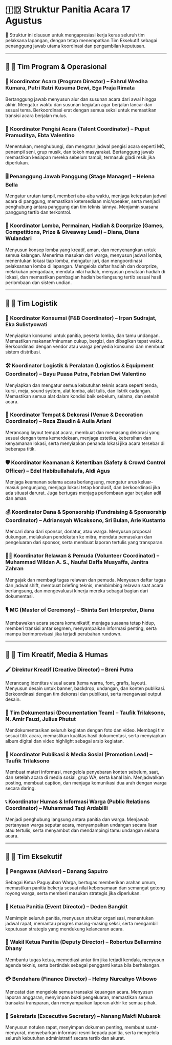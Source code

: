 # 🇮🇩 Struktur Panitia Acara 17 Agustus

📌 Struktur ini disusun untuk mengapresiasi kerja keras seluruh tim pelaksana lapangan, dengan tetap menempatkan Tim Eksekutif sebagai penanggung jawab utama koordinasi dan pengambilan keputusan.

---

## 🔹 💼 Tim Program & Operasional

### 🎤 Koordinator Acara (Program Director) – Fahrul Wredha Kumara, Putri Ratri Kusuma Dewi, Ega Praja Rimata

Bertanggung jawab menyusun alur dan susunan acara dari awal hingga akhir. Mengatur waktu dan susunan kegiatan agar berjalan lancar dan sesuai tema. Berkoordinasi erat dengan semua seksi untuk memastikan transisi acara berjalan mulus.

### 🌟 Koordinator Pengisi Acara (Talent Coordinator) – Puput Pramuditya, Ebta Valentino

Menentukan, menghubungi, dan mengatur jadwal pengisi acara seperti MC, penampil seni, grup musik, dan tokoh masyarakat. Bertanggung jawab memastikan kesiapan mereka sebelum tampil, termasuk gladi resik jika diperlukan.

### 🎚️ Penanggung Jawab Panggung (Stage Manager) – Helena Bella

Mengatur urutan tampil, memberi aba-aba waktu, menjaga ketepatan jadwal acara di panggung, memastikan ketersediaan mic/speaker, serta menjadi penghubung antara panggung dan tim teknis lainnya. Menjamin suasana panggung tertib dan terkontrol.

### 🏃 Koordinator Lomba, Permainan, Hadiah & Doorprize (Games, Competitions, Prize & Giveaway Lead) – Diana, Diana Wulandari

Menyusun konsep lomba yang kreatif, aman, dan menyenangkan untuk semua kalangan. Menerima masukan dari warga, menyusun jadwal lomba, menentukan lokasi tiap lomba, mengatur juri, dan mengoordinasi pelaksanaan lomba di lapangan. Mengelola daftar hadiah dan doorprize, melakukan pengadaan, mendata nilai hadiah, menyusun penataan hadiah di lokasi, dan memastikan pembagian hadiah berlangsung tertib sesuai hasil perlombaan dan sistem undian.

---

## 🔹 🔧 Tim Logistik

### 🍱 Koordinator Konsumsi (F\&B Coordinator) – Irpan Sudrajat, Eka Sulistyowati

Menyiapkan konsumsi untuk panitia, peserta lomba, dan tamu undangan. Memastikan makanan/minuman cukup, bergizi, dan dibagikan tepat waktu. Berkoordinasi dengan vendor atau warga penyedia konsumsi dan membuat sistem distribusi.

### 🛠️ Koordinator Logistik & Peralatan (Logistics & Equipment Coordinator) – Bayu Puasa Putra, Febrian Dwi Valentino

Menyiapkan dan mengatur semua kebutuhan teknis acara seperti tenda, kursi, meja, sound system, alat lomba, alat tulis, dan listrik cadangan. Memastikan semua alat dalam kondisi baik sebelum, selama, dan setelah acara.

### 🎈 Koordinator Tempat & Dekorasi (Venue & Decoration Coordinator) – Reza Ziaudin & Aulia Ariani

Merancang layout tempat acara, membuat dan memasang dekorasi yang sesuai dengan tema kemerdekaan, menjaga estetika, kebersihan dan kenyamanan lokasi, serta menyiapkan penanda lokasi jika acara tersebar di beberapa titik.

### 🛡️ Koordinator Keamanan & Ketertiban (Safety & Crowd Control Officer) – Edel Habibullahalufa, Aldi Agus

Menjaga keamanan selama acara berlangsung, mengatur arus keluar-masuk pengunjung, menjaga lokasi tetap kondusif, dan berkoordinasi jika ada situasi darurat. Juga bertugas menjaga perlombaan agar berjalan adil dan aman.

### 💰 Koordinator Dana & Sponsorship (Fundraising & Sponsorship Coordinator) – Adriansyah Wicaksono, Sri Bulan, Arie Kustanto

Mencari dana dari sponsor, donatur, atau warga. Menyusun proposal dukungan, melakukan pendekatan ke mitra, mendata pemasukan dan pengeluaran dari sponsor, serta membuat laporan tertulis yang transparan.

### 🙋‍♂️ Koordinator Relawan & Pemuda (Volunteer Coordinator) – Muhammad Wildan A. S., Naufal Daffa Musyaffa, Janitra Zahran

Mengajak dan membagi tugas relawan dan pemuda. Menyusun daftar tugas dan jadwal shift, membuat briefing teknis, membimbing relawan saat acara berlangsung, dan mengevaluasi kinerja mereka sebagai bagian dari dokumentasi.

### 🎙️ MC (Master of Ceremony) – Shinta Sari Interpreter, Diana

Membawakan acara secara komunikatif, menjaga suasana tetap hidup, memberi transisi antar segmen, menyampaikan informasi penting, serta mampu berimprovisasi jika terjadi perubahan rundown.

---

## 🔹 🎨 Tim Kreatif, Media & Humas

### 🖌️ Direktur Kreatif (Creative Director) – Breni Putra

Merancang identitas visual acara (tema warna, font, grafis, layout). Menyusun desain untuk banner, backdrop, undangan, dan konten publikasi. Berkoordinasi dengan tim dekorasi dan publikasi, serta mengawasi output desain.

### 📸 Tim Dokumentasi (Documentation Team) – Taufik Trilaksono, N. Amir Fauzi, Julius Phutut

Mendokumentasikan seluruh kegiatan dengan foto dan video. Membagi tim sesuai titik acara, memastikan kualitas hasil dokumentasi, serta menyiapkan album digital dan video highlight sebagai arsip kegiatan.

### 📢 Koordinator Publikasi & Media Sosial (Promotion Lead) – Taufik Trilaksono

Membuat materi informasi, mengelola penyebaran konten sebelum, saat, dan setelah acara di media sosial, grup WA, serta kanal lain. Menjadwalkan posting, membuat caption, dan menjaga komunikasi dua arah dengan warga secara daring.

### 📞 Koordinator Humas & Informasi Warga (Public Relations Coordinator) – Muhammad Taqi Ardabilli

Menjadi penghubung langsung antara panitia dan warga. Menjawab pertanyaan warga seputar acara, menyampaikan undangan secara lisan atau tertulis, serta menyambut dan mendampingi tamu undangan selama acara.

---

## 🔹 🧭 Tim Eksekutif

### 👀 Pengawas (Advisor) – Danang Saputro

Sebagai Ketua Paguyuban Warga, bertugas memberikan arahan umum, memastikan panitia bekerja sesuai nilai kebersamaan dan semangat gotong royong warga, serta memberi masukan strategis jika diperlukan.

### 👤 Ketua Panitia (Event Director) – Deden Bangkit

Memimpin seluruh panitia, menyusun struktur organisasi, menentukan jadwal rapat, memantau progres masing-masing seksi, serta mengambil keputusan strategis yang mendukung kelancaran acara.

### 👥 Wakil Ketua Panitia (Deputy Director) – Robertus Bellarmino Dhany

Membantu tugas ketua, memediasi antar tim jika terjadi kendala, menyusun agenda teknis, serta bertindak sebagai pengganti ketua bila berhalangan.

### 💳 Bendahara (Finance Director) – Helmy Nurcahyo Wibowo

Mencatat dan mengelola semua transaksi keuangan acara. Menyusun laporan anggaran, menyimpan bukti pengeluaran, memastikan semua transaksi transparan, dan menyampaikan laporan akhir ke semua pihak.

### 📝 Sekretaris (Excecutive Secretary) – Nanang Makfi Mubarok

Menyusun notulen rapat, menyimpan dokumen penting, membuat surat-menyurat, menyebarkan informasi resmi kepada panitia, serta mengelola seluruh kebutuhan administratif secara tertib dan akurat.
